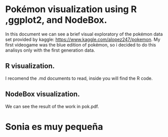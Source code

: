 ﻿# Pokémon visualization using R ,ggplot2, and NodeBox.

In this document we can see a brief visual exploratory of the pokémon
data set provided by kaggle: <https://www.kaggle.com/alopez247/pokemon>.
My first videogame was the blue edition of pokémon, so i decided to do
this analisys only with the first generation data.

## R visualization.
I recomend the .md documents to read, inside you will find the R code.
## NodeBox visualization.
We can see the result of the work in pok.pdf. 

# Sonia es muy pequeña